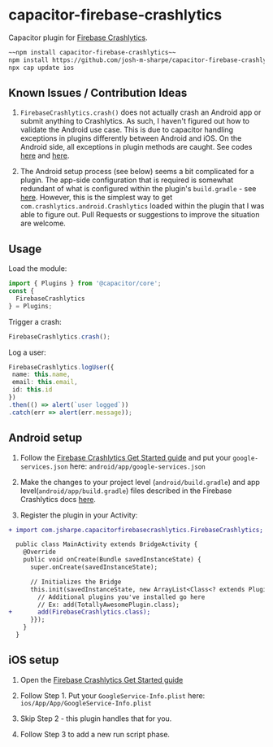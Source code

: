 # capacitor-firebase-crashlytics

Capacitor plugin for [Firebase Crashlytics](https://firebase.google.com/docs/crashlytics/get-started).

```bash
~~npm install capacitor-firebase-crashlytics~~
npm install https://github.com/josh-m-sharpe/capacitor-firebase-crashlytics.git
npx cap update ios
```

## Known Issues / Contribution Ideas

1. `FirebaseCrashlytics.crash()` does not actually crash an Android app or submit anything to Crashlytics.  As such, I haven't figured out how to validate the Android use case. This is due to capacitor handling exceptions in plugins differently between Android and iOS.  On the Android side, all exceptions in plugin methods are caught. See codes [here](https://github.com/ionic-team/capacitor/blob/1.3.0/android/capacitor/src/main/java/com/getcapacitor/PluginHandle.java#L98-L102) and [here](https://github.com/ionic-team/capacitor/blob/1.3.0/android/capacitor/src/main/java/com/getcapacitor/Bridge.java#L531-L534).

2. The Android setup process (see below) seems a bit complicated for a plugin.  The app-side configuration that is required is somewhat redundant of what is configured within the plugin's `build.gradle` - see [here](https://github.com/josh-m-sharpe/capacitor-firebase-crashlytics/blob/master/android/build.gradle).  However, this is the simplest way to get `com.crashlytics.android.Crashlytics` loaded within the plugin that I was able to figure out. Pull Requests or suggestions to improve the situation are welcome.

## Usage

Load the module:
```typescript
import { Plugins } from '@capacitor/core';
const {
  FirebaseCrashlytics
} = Plugins;
```

Trigger a crash:
```typescript
FirebaseCrashlytics.crash();
```

Log a user:
```typescript
FirebaseCrashlytics.logUser({
 name: this.name,
 email: this.email,
 id: this.id
})
.then(() => alert(`user logged`))
.catch(err => alert(err.message));
```
## Android setup

1. Follow the [Firebase Crashlytics Get Started guide](https://firebase.google.com/docs/crashlytics/get-started?platform=android) and put your `google-services.json` here: `android/app/google-services.json`

2. Make the changes to your project level (`android/build.gradle`) and app level(`android/app/build.gradle`) files described in the Firebase Crashlytics docs [here](https://firebase.google.com/docs/crashlytics/get-started?platform=android).

3. Register the plugin in your Activity:

```diff
+ import com.jsharpe.capacitorfirebasecrashlytics.FirebaseCrashlytics;

  public class MainActivity extends BridgeActivity {
    @Override
    public void onCreate(Bundle savedInstanceState) {
      super.onCreate(savedInstanceState);

      // Initializes the Bridge
      this.init(savedInstanceState, new ArrayList<Class<? extends Plugin>>() {{
        // Additional plugins you've installed go here
        // Ex: add(TotallyAwesomePlugin.class);
+       add(FirebaseCrashlytics.class);
      }});
    }
  }
```

## iOS setup

1. Open the [Firebase Crashlytics Get Started guide](https://firebase.google.com/docs/crashlytics/get-started?platform=ios)

2. Follow Step 1.  Put your `GoogleService-Info.plist` here: `ios/App/App/GoogleService-Info.plist`

3. Skip Step 2 - this plugin handles that for you.

4. Follow Step 3 to add a new run script phase.


